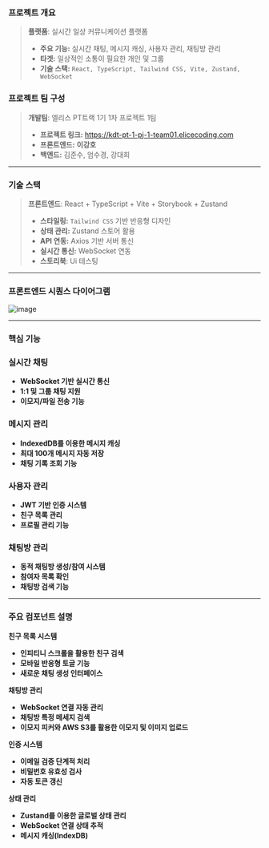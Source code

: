 ### **프로젝트 개요**

> **플랫폼**: 실시간 일상 커뮤니케이션 플랫폼
> - **주요 기능:** 실시간 채팅, 메시지 캐싱, 사용자 관리, 채팅방 관리
> - **타겟:** 일상적인 소통이 필요한 개인 및 그룹
> - **기술 스택:** `React, TypeScript, Tailwind CSS, Vite, Zustand, WebSocket`


### 프로젝트 팀 구성

> **개발팀**: 엘리스 PT트랙 1기 1차 프로젝트 1팀
> - **프로젝트 링크:** https://kdt-pt-1-pj-1-team01.elicecoding.com
> - **프론트엔드:** **이강호** 
> - **백엔드:** 김준수, 엄수경, 강대희


---

### 기술 스택

> **프론트엔드**: React + TypeScript + Vite + Storybook + Zustand
> 
> - **스타일링:** `Tailwind CSS` 기반 반응형 디자인
> - **상태 관리:** Zustand 스토어 활용
> - **API 연동:** Axios 기반 서버 통신
> - **실시간 통신:** WebSocket 연동
> - **스토리북**: Ui 테스팅

---

### 프론트엔드 시퀀스 다이어그램

![image](https://github.com/user-attachments/assets/c419c73c-be45-4054-8838-4ad15bd9e8fe)


---

### 핵심 기능

### 실시간 채팅

- **WebSocket 기반 실시간 통신**
- **1:1 및 그룹 채팅 지원**
- **이모지/파일 전송 기능**

### 메시지 관리

- **IndexedDB를 이용한 메시지 캐싱**
- **최대 100개 메시지 자동 저장**
- **채팅 기록 조회 기능**

### 사용자 관리

- **JWT 기반 인증 시스템**
- **친구 목록 관리**
- **프로필 관리 기능**

### 채팅방 관리

- **동적 채팅방 생성/참여 시스템**
- **참여자 목록 확인**
- **채팅방 검색 기능**

---

### 주요 컴포넌트 설명

**친구 목록 시스템**

- **인피티니 스크롤을 활용한 친구 검색**
- **모바일 반응형 토글 기능**
- **새로운 채팅 생성 인터페이스**

**채팅방 관리**

- **WebSocket 연결 자동 관리**
- **채팅방 특정 메세지 검색**
- **이모지 피커와  AWS S3를 활용한 이모지 및 이미지 업로드**

**인증 시스템**

- **이메일 검증 단계적 처리**
- **비밀번호 유효성 검사**
- **자동 토큰 갱신**

**상태 관리**

- **Zustand를 이용한 글로벌 상태 관리**
- **WebSocket 연결 상태 추적**
- **메시지 캐싱(IndexDB)**
